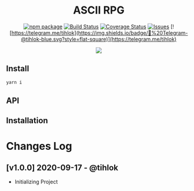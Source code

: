 <h1 align="center">ASCII RPG</h1>

<div align="center">

[![npm package](https://img.shields.io/npm/v/@pixelfox/ascii-rpg?logo=npm&style=flat-square&color=red)](https://www.npmjs.org/package/node-telegram-bot-api)
[![Build Status](https://travis-ci.org/PixelFoxGames/ascii-rpg.svg?branch=master)](https://travis-ci.org/PixelFoxGames/ascii-rpg)
[![Coverage Status](https://codecov.io/gh/PixelFoxGames/ascii-rpg/branch/master/graph/badge.svg)](https://codecov.io/gh/PixelFoxGames/ascii-rpg)
[![Issues](https://img.shields.io/github/issues/PixelFoxGames/ascii-rpg)](https://img.shields.io/github/issues/PixelFoxGames/ascii-rpg)
[![https://telegram.me/tihlok](https://img.shields.io/badge/💬%20Telegram-@tihlok-blue.svg?style=flat-square)](https://telegram.me/tihlok)

<img src="https://codecov.io/gh/PixelFoxGames/ascii-rpg/branch/master/graphs/sunburst.svg"/>

</div>

## Install

```sh
yarn i
```

## API

## Installation

# Changes Log

## [v1.0.0] 2020-09-17 - @tihlok
- Initializing Project
